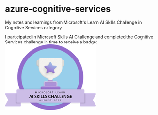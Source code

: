 # azure-cognitive-services
My notes and learnings from Microsoft's Learn AI Skills Challenge in Cognitive Services category

I participated in Microsoft Skills AI Challenge and completed the Cognitive Services challenge in time to receive a badge: 
<img src="images/badge.png" alt="badge" width="300" height="auto">
